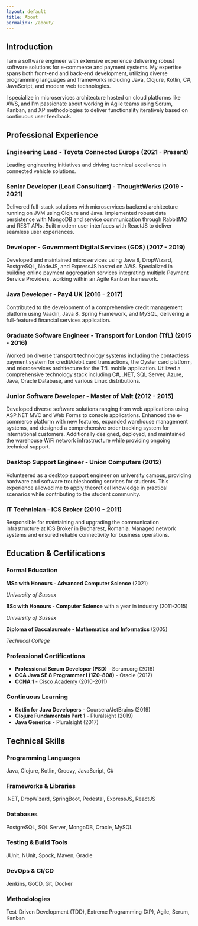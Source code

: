 ```yaml
---
layout: default
title: About
permalink: /about/
---
```


<div class="page-content">

<section class="intro-section">
<h2>Introduction</h2>

<p class="intro-text">I am a software engineer with extensive experience delivering robust software solutions for e-commerce and payment systems. My expertise spans both front-end and back-end development, utilizing diverse programming languages and frameworks including Java, Clojure, Kotlin, C#, JavaScript, and modern web technologies.</p>

<p class="intro-text">I specialize in microservices architecture hosted on cloud platforms like AWS, and I'm passionate about working in Agile teams using Scrum, Kanban, and XP methodologies to deliver functionality iteratively based on continuous user feedback.</p>
</section>

<section class="experience-section">
<h2>Professional Experience</h2>

<div class="job-entry">
<h3 class="job-title">Engineering Lead - Toyota Connected Europe <span class="job-period">(2021 - Present)</span></h3>
<p class="job-description">Leading engineering initiatives and driving technical excellence in connected vehicle solutions.</p>
</div>

<div class="job-entry">
<h3 class="job-title">Senior Developer (Lead Consultant) - ThoughtWorks <span class="job-period">(2019 - 2021)</span></h3>
<p class="job-description">Delivered full-stack solutions with microservices backend architecture running on JVM using Clojure and Java. Implemented robust data persistence with MongoDB and service communication through RabbitMQ and REST APIs. Built modern user interfaces with ReactJS to deliver seamless user experiences.</p>
</div>

<div class="job-entry">
<h3 class="job-title">Developer - Government Digital Services (GDS) <span class="job-period">(2017 - 2019)</span></h3>
<p class="job-description">Developed and maintained microservices using Java 8, DropWizard, PostgreSQL, NodeJS, and ExpressJS hosted on AWS. Specialized in building online payment aggregation services integrating multiple Payment Service Providers, working within an Agile Kanban framework.</p>
</div>

<div class="job-entry">
<h3 class="job-title">Java Developer - Pay4 UK <span class="job-period">(2016 - 2017)</span></h3>
<p class="job-description">Contributed to the development of a comprehensive credit management platform using Vaadin, Java 8, Spring Framework, and MySQL, delivering a full-featured financial services application.</p>
</div>

<div class="job-entry">
<h3 class="job-title">Graduate Software Engineer - Transport for London (TfL) <span class="job-period">(2015 - 2016)</span></h3>
<p class="job-description">Worked on diverse transport technology systems including the contactless payment system for credit/debit card transactions, the Oyster card platform, and microservices architecture for the TfL mobile application. Utilized a comprehensive technology stack including C#, .NET, SQL Server, Azure, Java, Oracle Database, and various Linux distributions.</p>
</div>

<div class="job-entry">
<h3 class="job-title">Junior Software Developer - Master of Malt <span class="job-period">(2012 - 2015)</span></h3>
<p class="job-description">Developed diverse software solutions ranging from web applications using ASP.NET MVC and Web Forms to console applications. Enhanced the e-commerce platform with new features, expanded warehouse management systems, and designed a comprehensive order tracking system for international customers. Additionally designed, deployed, and maintained the warehouse WiFi network infrastructure while providing ongoing technical support.</p>
</div>

<div class="job-entry">
<h3 class="job-title">Desktop Support Engineer - Union Computers <span class="job-period">(2012)</span></h3>
<p class="job-description">Volunteered as a desktop support engineer on university campus, providing hardware and software troubleshooting services for students. This experience allowed me to apply theoretical knowledge in practical scenarios while contributing to the student community.</p>
</div>

<div class="job-entry">
<h3 class="job-title">IT Technician - ICS Broker <span class="job-period">(2010 - 2011)</span></h3>
<p class="job-description">Responsible for maintaining and upgrading the communication infrastructure at ICS Broker in Bucharest, Romania. Managed network systems and ensured reliable connectivity for business operations.</p>
</div>
</section>

<section class="education-section">
<h2>Education & Certifications</h2>

<div class="education-category">
<h3 class="education-category-title">Formal Education</h3>

<div class="education-item">
<p class="degree-title"><strong>MSc with Honours - Advanced Computer Science</strong> <span class="degree-year">(2021)</span></p>
<p class="institution"><em>University of Sussex</em></p>
</div>

<div class="education-item">
<p class="degree-title"><strong>BSc with Honours - Computer Science</strong> with a year in industry <span class="degree-year">(2011-2015)</span></p>
<p class="institution"><em>University of Sussex</em></p>
</div>

<div class="education-item">
<p class="degree-title"><strong>Diploma of Baccalaureate - Mathematics and Informatics</strong> <span class="degree-year">(2005)</span></p>
<p class="institution"><em>Technical College</em></p>
</div>
</div>

<div class="education-category">
<h3 class="education-category-title">Professional Certifications</h3>

<ul class="certification-list">
<li class="certification-item"><strong>Professional Scrum Developer (PSD)</strong> - Scrum.org (2016)</li>
<li class="certification-item"><strong>OCA Java SE 8 Programmer I (1Z0-808)</strong> - Oracle (2017)</li>
<li class="certification-item"><strong>CCNA 1</strong> - Cisco Academy (2010-2011)</li>
</ul>
</div>

<div class="education-category">
<h3 class="education-category-title">Continuous Learning</h3>

<ul class="learning-list">
<li class="learning-item"><strong>Kotlin for Java Developers</strong> - Coursera/JetBrains (2019)</li>
<li class="learning-item"><strong>Clojure Fundamentals Part 1</strong> - Pluralsight (2019)</li>
<li class="learning-item"><strong>Java Generics</strong> - Pluralsight (2017)</li>
</ul>
</div>
</section>

<section class="skills-section">
<h2>Technical Skills</h2>

<div class="skills-category">
<h3 class="skills-category-title">Programming Languages</h3>
<p class="skills-list">Java, Clojure, Kotlin, Groovy, JavaScript, C#</p>
</div>

<div class="skills-category">
<h3 class="skills-category-title">Frameworks & Libraries</h3>
<p class="skills-list">.NET, DropWizard, SpringBoot, Pedestal, ExpressJS, ReactJS</p>
</div>

<div class="skills-category">
<h3 class="skills-category-title">Databases</h3>
<p class="skills-list">PostgreSQL, SQL Server, MongoDB, Oracle, MySQL</p>
</div>

<div class="skills-category">
<h3 class="skills-category-title">Testing & Build Tools</h3>
<p class="skills-list">JUnit, NUnit, Spock, Maven, Gradle</p>
</div>

<div class="skills-category">
<h3 class="skills-category-title">DevOps & CI/CD</h3>
<p class="skills-list">Jenkins, GoCD, Git, Docker</p>
</div>

<div class="skills-category">
<h3 class="skills-category-title">Methodologies</h3>
<p class="skills-list">Test-Driven Development (TDD), Extreme Programming (XP), Agile, Scrum, Kanban</p>
</div>
</section>

</div>
